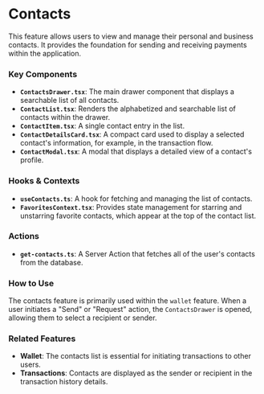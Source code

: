 # Contacts

This feature allows users to view and manage their personal and business contacts. It provides the foundation for sending and receiving payments within the application.

### Key Components

- **`ContactsDrawer.tsx`**: The main drawer component that displays a searchable list of all contacts.
- **`ContactList.tsx`**: Renders the alphabetized and searchable list of contacts within the drawer.
- **`ContactItem.tsx`**: A single contact entry in the list.
- **`ContactDetailsCard.tsx`**: A compact card used to display a selected contact's information, for example, in the transaction flow.
- **`ContactModal.tsx`**: A modal that displays a detailed view of a contact's profile.

### Hooks & Contexts

- **`useContacts.ts`**: A hook for fetching and managing the list of contacts.
- **`FavoritesContext.tsx`**: Provides state management for starring and unstarring favorite contacts, which appear at the top of the contact list.

### Actions

- **`get-contacts.ts`**: A Server Action that fetches all of the user's contacts from the database.

### How to Use

The contacts feature is primarily used within the `wallet` feature. When a user initiates a "Send" or "Request" action, the `ContactsDrawer` is opened, allowing them to select a recipient or sender.

### Related Features

- **Wallet**: The contacts list is essential for initiating transactions to other users.
- **Transactions**: Contacts are displayed as the sender or recipient in the transaction history details.
